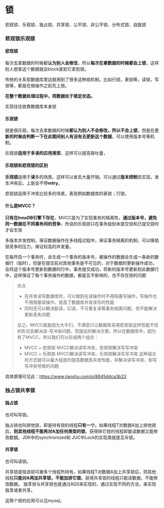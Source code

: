 # 锁

悲观锁、乐观锁、独占锁、共享锁、公平锁、非公平锁、分布式锁、自旋锁

### 悲观锁乐观锁

#### 悲观锁

每次去拿数据的时候都**认为别人会修改**，所以**每次在拿数据的时候都会上锁**，这样别人想拿这个数据就会block直到它拿到锁。

传统的关系型数据库里边就用到了很多这种锁机制，比如行锁，表锁等，读锁，写锁等，都是在做操作之前先上锁。

**在整个数据处理过程中，将数据处于锁定状态。**

实现往往依靠数据库本身锁

#### 乐观锁

就是很乐观，每次去拿数据的时候**都认为别人不会修改，所以不会上锁**，但是在更**新的时候会判断一下在此期间别人有没有去更新这个数据**，可以使用版本号等机制。

乐观锁**适用于多读的应用类型**，这样可以提高吞吐量，

#### 乐观锁和悲观锁的区别

**乐观锁**适用于**读**多的场景。这样可以省去大量开销。可以通过**版本控制**去实现，发生冲突后，上层会不停**retry**。

悲观锁适用于冲突比较多的场景。表现例如数据库的表锁；行锁。

#### 什么是MVCC？

**只有在InnoDB引擎下存在**，MVCC是为了实现事务的隔离性，**通过版本号，避免同一数据在不同事务间的竞争**，所说的乐观锁只在事务级别未提交锁和已提交锁时才会生效

多版本并发控制，保证数据操作在多线程过程中，保证事务隔离的机制，可以降低锁竞争的压力，保证较高的并发量。

在每开启一个事务时，会生成一个事务的版本号，被操作的数据会生成一条新的数据行（临时），但是在提交前对其他事务是不可见的，对于数据的更新操作成功，会将这个版本号更新到数据的行中，事务提交成功，将新的版本号更新到此数据行中，这样保证了每个事务操作的数据，都是互不影响的，也不存在锁的问题

> 优点
>
> - 在并发读写数据库时，可以做到在读操作时不用阻塞写操作，写操作也不用阻塞读操作，提高了数据库并发读写的性能
> - 同时还可以解决脏读，幻读，不可重复读等事务隔离问题，但不能解决更新丢失问题
>
> 总之，MVCC就是因为大牛们，不满意只让数据库采用悲观锁这样性能不佳的形式去解决读-写冲突问题，而提出的解决方案，所以在数据库中，因为有了MVCC，所以我们可以形成两个组合：
>
> - MVCC + 悲观锁
>    MVCC解决读写冲突，悲观锁解决写写冲突
> - MVCC + 乐观锁
>    MVCC解决读写冲突，乐观锁解决写写冲突
>    这种组合的方式就可以最大程度的提高数据库并发性能，并解决读写冲突，和写写冲突导致的问题

具体原理可见此：https://www.jianshu.com/p/8845ddca3b23

### 独占锁共享锁

#### 独占锁

也可叫写锁。

独占锁也叫排他锁，即是持有锁的线程**只有一个**。如果线程T对数据A加上排他锁后，**则其他线程不能再对A加任何类型的锁**。获得排它锁的线程即能读数据又能修改数据。JDK中的synchronized和 JUC中Lock的实现类就是互斥锁。

#### 共享锁

也可叫读锁。

共享锁是指该锁可被多个线程所持有。如果线程T对数据A加上共享锁后，则其他线程**只能对A再加共享锁，不能加排它锁**。获得共享锁的线程只能读数据，不能修改数据。 独享锁与共享锁也是通过AQS来实现的，通过实现不同的方法，来实现独享或者共享。

这两个锁的应用可以见mysql。





